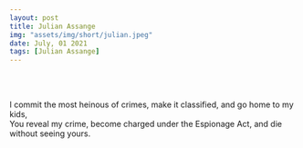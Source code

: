 ```yaml
---
layout: post
title: Julian Assange
img: "assets/img/short/julian.jpeg"
date: July, 01 2021
tags: [Julian Assange]
---
```

  
<br><br>
<div align="left">

I commit the most heinous of crimes, make it classified, and go home to my kids, <br>
You reveal my crime, become charged under the Espionage Act, and die without seeing yours.<br>

</div>
<br><br>
<br><br>
<br><br>
<br><br>
<br><br>
<br><br> 
